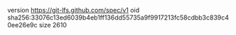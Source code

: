 version https://git-lfs.github.com/spec/v1
oid sha256:33076c13ed6039b4eb1ff136dd55735a9f9917213fc58cdbb3c839c40ee26e9c
size 2610
